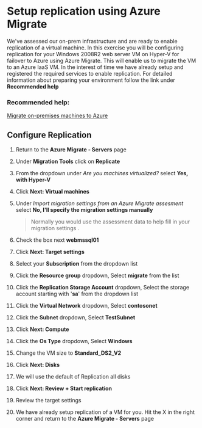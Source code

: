 # Setup replication using Azure Migrate

We've assessed our on-prem infrastructure and are ready to enable replication of a virtual machine.  In this exercise you will be configuring replication for your Windows 2008R2 web server VM on Hyper-V for failover to Azure using Azure Migrate. This will enable us to migrate the VM to an Azure IaaS VM. In the interest of time we have already setup and registered the required services to enable replication. For detailed information about preparing your environment follow the link under **Recommended help**


### Recommended help:

[Migrate on-premises machines to Azure](https://docs.microsoft.com/en-us/azure/migrate/tutorial-migrate-hyper-v)

## Configure Replication
1. Return to the **Azure Migrate - Servers** page

2. Under **Migration Tools** click on **Replicate**

3. From the dropdown under *Are you machines virtualized?* select **Yes, with Hyper-V**

4. Click **Next: Virtual machines**

5. Under *Import migration settings from an Azure Migrate assesment* select **No, I'll specify the migration settings manually**

    > Normally you would use the assessment data to help fill in your migration settings .

6. Check the box next **webmssql01**

7. Click **Next: Target settings**

8. Select your **Subscription** from the dropdown list

9. Click the **Resource group** dropdown, Select **migrate** from the list

10. Click the **Replication Storage Account** dropdown, Select the storage account starting with '**sa**' from the dropdown list 

11. Click the **Virtual Network** dropdown, Select **contosonet**

12. Click the **Subnet** dropdown, Select **TestSubnet**

13. Click **Next: Compute**

14. Click the **Os Type** dropdown, Select **Windows**

15. Change the VM size to **Standard_DS2_V2**

16. Click **Next: Disks**

17. We will use the default of Replication all disks

18. Click **Next: Review + Start replication**

19. Review the target settings

20. We have already setup replication of a VM for you. Hit the X in the right corner and return to the **Azure Migrate - Servers** page 


